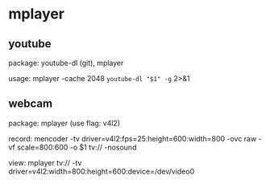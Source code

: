 # mplayer
## youtube

package: 
    youtube-dl (git), mplayer

usage:
    mplayer -cache 2048 `youtube-dl "$1" -g` 2>&1

## webcam

package: 
    mplayer (use flag: v4l2)

record:
    mencoder -tv driver=v4l2:fps=25:height=600:width=800 -ovc raw -vf scale=800:600 -o $1 tv:// -nosound

view:
    mplayer tv:// -tv driver=v4l2:width=800:height=600:device=/dev/video0
